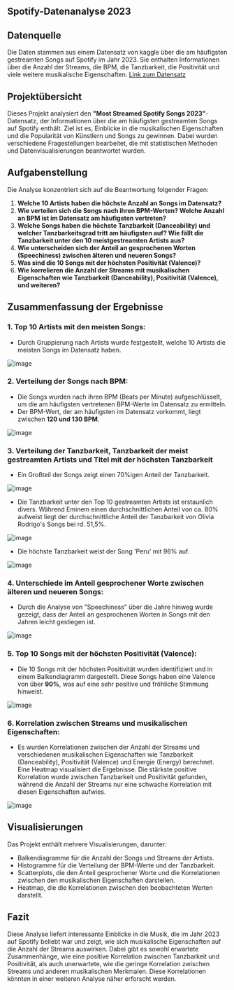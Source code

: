 ## Spotify-Datenanalyse 2023

## Datenquelle

Die Daten stammen aus einem Datensatz von kaggle über die am häufigsten gestreamten Songs auf Spotify im Jahr 2023. Sie enthalten Informationen über die Anzahl der Streams, die BPM, die Tanzbarkeit, die Positivität und viele weitere musikalische Eigenschaften.
[Link zum Datensatz](https://www.kaggle.com/datasets/nelgiriyewithana/top-spotify-songs-2023?resource=download)
## Projektübersicht

Dieses Projekt analysiert den **"Most Streamed Spotify Songs 2023"**-Datensatz, der Informationen über die am häufigsten gestreamten Songs auf Spotify enthält. Ziel ist es, Einblicke in die musikalischen Eigenschaften und die Popularität von Künstlern und Songs zu gewinnen. Dabei wurden verschiedene Fragestellungen bearbeitet, die mit statistischen Methoden und Datenvisualisierungen beantwortet wurden.

## Aufgabenstellung

Die Analyse konzentriert sich auf die Beantwortung folgender Fragen:

1. **Welche 10 Artists haben die höchste Anzahl an Songs im Datensatz?**
2. **Wie verteilen sich die Songs nach ihren BPM-Werten? Welche Anzahl an BPM ist im Datensatz am häufigsten vertreten?**
3. **Welche Songs haben die höchste Tanzbarkeit (Danceability) und welcher Tanzbarkeitsgrad tritt am häufigsten auf? Wie fällt die Tanzbarkeit unter den 10 meistgestreamten Artists aus?**
4. **Wie unterscheiden sich der Anteil an gesprochenen Worten (Speechiness) zwischen älteren und neueren Songs?**
5. **Was sind die 10 Songs mit der höchsten Positivität (Valence)?**
6. **Wie korrelieren die Anzahl der Streams mit musikalischen Eigenschaften wie Tanzbarkeit (Danceability), Positivität (Valence), und weiteren?**

## Zusammenfassung der Ergebnisse

### 1. **Top 10 Artists mit den meisten Songs:**
   - Durch Gruppierung nach Artists wurde festgestellt, welche 10 Artists die meisten Songs im Datensatz haben.

![image](https://github.com/user-attachments/assets/fee339e3-33dd-442c-b22e-782ac3942cef)

### 2. **Verteilung der Songs nach BPM:**
   - Die Songs wurden nach ihren BPM (Beats per Minute) aufgeschlüsselt, um die am häufigsten vertretenen BPM-Werte im Datensatz zu ermitteln.
   - Der BPM-Wert, der am häufigsten im Datensatz vorkommt, liegt zwischen **120 und 130 BPM**.

![image](https://github.com/user-attachments/assets/280009af-7cf3-48c6-a337-3174e90414ac)

### 3. **Verteilung der Tanzbarkeit, Tanzbarkeit der meist gestreamten Artists und Titel mit der höchsten Tanzbarkeit**
   - Ein Großteil der Songs zeigt einen 70%igen Anteil der Tanzbarkeit.

![image](https://github.com/user-attachments/assets/f825298f-b2c9-44d9-9b84-261c0fd86b35)
     
   - Die Tanzbarkeit unter den Top 10 gestreamten Artists ist erstaunlich divers. Während Eminem einen durchschnittlichen Anteil von ca. 80% aufweist liegt der durchschnittliche Anteil der Tanzbarkeit von Olivia Rodrigo's Songs bei rd. 51,5%.

![image](https://github.com/user-attachments/assets/83180dba-c5c8-43d8-8101-1f339e7c0ee7)

- Die höchste Tanzbarkeit weist der Song 'Peru' mit 96% auf.

![image](https://github.com/user-attachments/assets/fd335e50-67b7-4b75-a56a-d28e7e720a58)

### 4. **Unterschiede im Anteil gesprochener Worte zwischen älteren und neueren Songs:**
   - Durch die Analyse von "Speechiness" über die Jahre hinweg wurde gezeigt, dass der Anteil an gesprochenen Worten in Songs mit den Jahren leicht gestiegen ist.

![image](https://github.com/user-attachments/assets/47896c85-b4d6-449f-82ca-c5163f0bd979)

### 5. **Top 10 Songs mit der höchsten Positivität (Valence):**
   - Die 10 Songs mit der höchsten Positivität wurden identifiziert und in einem Balkendiagramm dargestellt. Diese Songs haben eine Valence von über **90%**, was auf eine sehr positive und fröhliche Stimmung hinweist.

![image](https://github.com/user-attachments/assets/078cf655-c486-4ccf-b3b3-da2d6a29baba)

### 6. **Korrelation zwischen Streams und musikalischen Eigenschaften:**
   - Es wurden Korrelationen zwischen der Anzahl der Streams und verschiedenen musikalischen Eigenschaften wie Tanzbarkeit (Danceability), Positivität (Valence) und Energie (Energy) berechnet. Eine Heatmap visualisiert die Ergebnisse. Die stärkste positive Korrelation wurde zwischen Tanzbarkeit und Positivität gefunden, während die Anzahl der Streams nur eine schwache Korrelation mit diesen Eigenschaften aufwies.

![image](https://github.com/user-attachments/assets/67deb6d8-4954-4cf0-8153-b05410247121)

## Visualisierungen

Das Projekt enthält mehrere Visualisierungen, darunter:
- Balkendiagramme für die Anzahl der Songs und Streams der Artists.
- Histogramme für die Verteilung der BPM-Werte und der Tanzbarkeit.
- Scatterplots, die den Anteil gesprochener Worte und die Korrelationen zwischen den musikalischen Eigenschaften darstellen.
- Heatmap, die die Korrelationen zwischen den beobachteten Werten darstellt.

## Fazit

Diese Analyse liefert interessante Einblicke in die Musik, die im Jahr 2023 auf Spotify beliebt war und zeigt, wie sich musikalische Eigenschaften auf die Anzahl der Streams auswirken. Dabei gibt es sowohl erwartete Zusammenhänge, wie eine positive Korrelation zwischen Tanzbarkeit und Positivität, als auch unerwartete, wie die geringe Korrelation zwischen Streams und anderen musikalischen Merkmalen. Diese Korrelationen könnten in einer weiteren Analyse näher erforscht werden.

